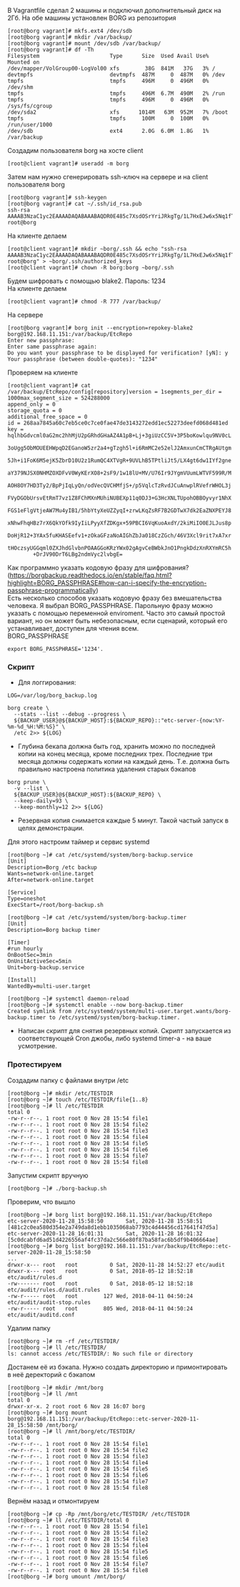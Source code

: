 В Vagrantfile сделал 2 машины и подключил дополнительный диск на 2Гб. На обе машины установлен BORG из репозитория


```
[root@borg vagrant]# mkfs.ext4 /dev/sdb
[root@borg vagrant]# mkdir /var/backup/
[root@borg vagrant]# mount /dev/sdb /var/backup/
[root@borg vagrant]# df -Th             
Filesystem                      Type      Size  Used Avail Use% Mounted on
/dev/mapper/VolGroup00-LogVol00 xfs        38G  841M   37G   3% /
devtmpfs                        devtmpfs  487M     0  487M   0% /dev
tmpfs                           tmpfs     496M     0  496M   0% /dev/shm
tmpfs                           tmpfs     496M  6.7M  490M   2% /run
tmpfs                           tmpfs     496M     0  496M   0% /sys/fs/cgroup
/dev/sda2                       xfs      1014M   63M  952M   7% /boot
tmpfs                           tmpfs     100M     0  100M   0% /run/user/1000
/dev/sdb                        ext4      2.0G  6.0M  1.8G   1% /var/backup
```

Создадим пользователя borg на хосте client
```
[root@client vagrant]# useradd -m borg
```

Затем нам нужно сгенерировать ssh-ключ на сервере и на client пользователя borg

```
[root@borg vagrant]# ssh-keygen
[root@borg vagrant]# cat ~/.ssh/id_rsa.pub
ssh-rsa AAAAB3NzaC1yc2EAAAADAQABAAABAQDR0E485c7XsdOSrYriJRkgTg/1L7HxEJw6x5Nq1fTdu5jbcQ6KmjkqUiUdHVPwQpKRfRCfEJM8wYGrqZ5/nsEL6te8G476Ma2FpG6D2ezFqZy2Bou6B21Tw1OM/NOXBYiyWbC5tIbVvk6ogYmhd+p76OWxdqL5PIiV9lLmHXj7pbIy9/rfSTD/9sJ3CYT4tnIHk35O5HcMAsW/q5Cd3IlsXzz97iEbeEXbF6StlIJiNKkB85kffkvPC4LpAtqrt4YQ+BX2FpF/mMikff9TestfuhdkZl6jz95SxmRbM+zNAoNR5Md1suPsI39OIsUT9bQolfzKyXs1RuFkV1LxhvdP root@borg

```

На клиенте делаем
```
[root@client vagrant]# mkdir ~borg/.ssh && echo "ssh-rsa AAAAB3NzaC1yc2EAAAADAQABAAABAQDR0E485c7XsdOSrYriJRkgTg/1L7HxEJw6x5Nq1fTdu5jbcQ6KmjkqUiUdHVPwQpKRfRCfEJM8wYGrqZ5/nsEL6te8G476Ma2FpG6D2ezFqZy2Bou6B21Tw1OM/NOXBYiyWbC5tIbVvk6ogYmhd+p76OWxdqL5PIiV9lLmHXj7pbIy9/rfSTD/9sJ3CYT4tnIHk35O5HcMAsW/q5Cd3IlsXzz97iEbeEXbF6StlIJiNKkB85kffkvPC4LpAtqrt4YQ+BX2FpF/mMikff9TestfuhdkZl6jz95SxmRbM+zNAoNR5Md1suPsI39OIsUT9bQolfzKyXs1RuFkV1LxhvdP root@borg" > ~borg/.ssh/authorized_keys
[root@client vagrant]# chown -R borg:borg ~borg/.ssh
```

Будем шифровать с помощью blake2. Пароль: 1234 <br>
На клиенте делаем

```
[root@client vagrant]# chmod -R 777 /var/backup/
```

На сервере

```
[root@borg vagrant]# borg init --encryption=repokey-blake2 borg@192.168.11.151:/var/backup/EtcRepo
Enter new passphrase: 
Enter same passphrase again: 
Do you want your passphrase to be displayed for verification? [yN]: y
Your passphrase (between double-quotes): "1234"
```

Проверяем на клиенте

```
[root@client vagrant]# cat /var/backup/EtcRepo/config[repository]version = 1segments_per_dir = 1000max_segment_size = 524288000
append_only = 0
storage_quota = 0
additional_free_space = 0
id = 268aa7845a60c7eb5ce0c7ce0fae47de3143272edd1ec52273deefd068d481ed
key = hqlhbGdvcml0aG2mc2hhMjU2pGRhdGHaAZ4A1pB+Lj+3giUzCC5V+3P5boKowlqu9NV0cL
        3oUgg5ObMOUEEHWpqD2EGanoW5zr2a4+gTzgh5l+i6RmMC2e52elJ2AmxunCmCTRgAUtgm
        5Jh+i1FoK6M5ejK5ZbrD10U2z1RumQC4XTVgR+9UVLhB5TPtliJt5/LX4gt6dw1IYf2gne
        aY379NJSX0NHMZOXDFvV0WyKErXO8+2sF9/1w18lU+MV/U76Ir9JYgmVUumLWTVF599R/M
        AOH8OY7HD3Ty2/BpPjIqLyQn/odVecQVCHMfjS+/p5VqlcTzRvdJCuAnwplRVefrWHOL3j
        FVyDGObUrsvEtRmT7vz1Z8FChMXnMUhiNUBEXp11q0DJ3+G3HcXNLTUpohOBBOyvyr1NhX
        FGS1eFlgVtjeAW7Mu4yIB1/5hbYtyXeUZZyqI+zrwLKqZsRF7B2GDTwX7dk2EaZNXPEYJ8
        xNhwFhqHBz7rX6QkYOfk9IyIiLPyyXfZDKgx+59PBCI6VqKuoAxdY/2kiMiIO0EJLJus8p
        DoHjR12+3YAx5fuKHASEefv1+zOkaGFzaNoAIGhZbJa018CzZGch/46V3Xcl9rit7xA7xr
        tHOczsyUGGqml0ZXJhdGlvbnPOAAGGoKRzYWx02gAgvCeBWbkJnO1PngkDdzXnRXYmRC5h
        +DrJV90DrT6LBg2ndmVyc2lvbgE=
```

Как программно указать кодовую фразу для шифрования? (https://borgbackup.readthedocs.io/en/stable/faq.html?highlight=BORG_PASSPHRASE#how-can-i-specify-the-encryption-passphrase-programmatically) <br>
Есть несколько способов указать кодовую фразу без вмешательства человека. Я выбрал BORG_PASSPHRASE. Парольную фразу можно указать с помощью переменной enviroment. Часто это самый простой вариант, но он может быть небезопасным, если сценарий, который его устанавливает, доступен для чтения всем. <br>
BORG_PASSPHRASE
```
export BORG_PASSPHRASE='1234'.
```

### Скрипт

- Для логгирования:
```
LOG=/var/log/borg_backup.log

borg create \
  --stats --list --debug --progress \
  ${BACKUP_USER}@${BACKUP_HOST}:${BACKUP_REPO}::"etc-server-{now:%Y-%m-%d_%H:%M:%S}" \
  /etc 2>> ${LOG}
```

- Глубина бекапа должна быть год, хранить можно по последней копии на конец месяца, кроме последних трех. Последние три месяца должны содержать копии на каждый день. Т.е. должна быть правильно настроена политика удаления старых бэкапов

```
borg prune \
  -v --list \
  ${BACKUP_USER}@${BACKUP_HOST}:${BACKUP_REPO} \
  --keep-daily=93 \
  --keep-monthly=12 2>> ${LOG}
```

- Резервная копия снимается каждые 5 минут. Такой частый запуск в целях демонстрации.

Для этого настроим таймер и сервис systemd

```
[root@borg ~]# cat /etc/systemd/system/borg-backup.service
[Unit]
Description=Borg /etc backup
Wants=network-online.target
After=network-online.target

[Service]
Type=oneshot
ExecStart=/root/borg-backup.sh
```

```
[root@borg ~]# cat /etc/systemd/system/borg-backup.timer
[Unit]
Description=Borg backup timer

[Timer]
#run hourly
OnBootSec=3min
OnUnitActiveSec=5min
Unit=borg-backup.service

[Install]
WantedBy=multi-user.target
```
```
[root@borg ~]# systemctl daemon-reload
[root@borg ~]# systemctl enable --now borg-backup.timer
Created symlink from /etc/systemd/system/multi-user.target.wants/borg-backup.timer to /etc/systemd/system/borg-backup.timer.
```

- Написан скрипт для снятия резервных копий. Скрипт запускается из соответствующей Cron джобы, либо systemd timer-а - на ваше усмотрение.

### Протестируем

Создадим папку с файлами внутри /etc

```
[root@borg ~]# mkdir /etc/TESTDIR
[root@borg ~]# touch /etc/TESTDIR/file{1..8}
[root@borg ~]# ll /etc/TESTDIR
total 0
-rw-r--r--. 1 root root 0 Nov 28 15:54 file1
-rw-r--r--. 1 root root 0 Nov 28 15:54 file2
-rw-r--r--. 1 root root 0 Nov 28 15:54 file3
-rw-r--r--. 1 root root 0 Nov 28 15:54 file4
-rw-r--r--. 1 root root 0 Nov 28 15:54 file5
-rw-r--r--. 1 root root 0 Nov 28 15:54 file6
-rw-r--r--. 1 root root 0 Nov 28 15:54 file7
-rw-r--r--. 1 root root 0 Nov 28 15:54 file8
```

Запустим скрипт вручную
```
[root@borg ~]# ./borg-backup.sh 
```

Проверим, что вышло
```
[root@borg ~]# borg list borg@192.168.11.151:/var/backup/EtcRepo
etc-server-2020-11-28_15:58:50       Sat, 2020-11-28 15:58:51 [481c2c0ea580d354e2a749da8d1ebb1035068ab7793c4d44456cd17641f47d5a]
etc-server-2020-11-28_16:01:31       Sat, 2020-11-28 16:01:32 [5c0dcabfd6ad51d4226556af4fc37da2c566e80f87ba58fac6b5df9b406664ae]
[root@borg ~]# borg list borg@192.168.11.151:/var/backup/EtcRepo::etc-server-2020-11-28_15:58:50
...
drwxr-x--- root   root          0 Sat, 2020-11-28 14:52:27 etc/audit
drwxr-x--- root   root          0 Sat, 2018-05-12 18:52:18 etc/audit/rules.d
-rw------- root   root          0 Sat, 2018-05-12 18:52:18 etc/audit/rules.d/audit.rules
-rw-r----- root   root        127 Wed, 2018-04-11 04:50:24 etc/audit/audit-stop.rules
-rw-r----- root   root        805 Wed, 2018-04-11 04:50:24 etc/audit/auditd.conf
```

Удалим папку
```
[root@borg ~]# rm -rf /etc/TESTDIR/
[root@borg ~]# ll /etc/TESTDIR/
ls: cannot access /etc/TESTDIR/: No such file or directory
```

Достанем её из бэкапа. Нужно создать директорию и примонтировать в неё деректорий с бэкапом
```
[root@borg ~]# mkdir /mnt/borg
[root@borg ~]# ll /mnt     
total 0
drwxr-xr-x. 2 root root 6 Nov 28 16:07 borg
[root@borg ~]# borg mount borg@192.168.11.151:/var/backup/EtcRepo::etc-server-2020-11-28_15:58:50 /mnt/borg/
[root@borg ~]# ll /mnt/borg/etc/TESTDIR/
total 0
-rw-r--r--. 1 root root 0 Nov 28 15:54 file1
-rw-r--r--. 1 root root 0 Nov 28 15:54 file2
-rw-r--r--. 1 root root 0 Nov 28 15:54 file3
-rw-r--r--. 1 root root 0 Nov 28 15:54 file4
-rw-r--r--. 1 root root 0 Nov 28 15:54 file5
-rw-r--r--. 1 root root 0 Nov 28 15:54 file6
-rw-r--r--. 1 root root 0 Nov 28 15:54 file7
-rw-r--r--. 1 root root 0 Nov 28 15:54 file8
```

Вернём назад и отмонтируем
```
[root@borg ~]# cp -Rp /mnt/borg/etc/TESTDIR/ /etc/TESTDIR
[root@borg ~]# ll /etc/TESTDIR/total 0
-rw-r--r--. 1 root root 0 Nov 28 15:54 file1
-rw-r--r--. 1 root root 0 Nov 28 15:54 file2
-rw-r--r--. 1 root root 0 Nov 28 15:54 file3
-rw-r--r--. 1 root root 0 Nov 28 15:54 file4
-rw-r--r--. 1 root root 0 Nov 28 15:54 file5
-rw-r--r--. 1 root root 0 Nov 28 15:54 file6
-rw-r--r--. 1 root root 0 Nov 28 15:54 file7
-rw-r--r--. 1 root root 0 Nov 28 15:54 file8
[root@borg ~]# borg umount /mnt/borg/
```